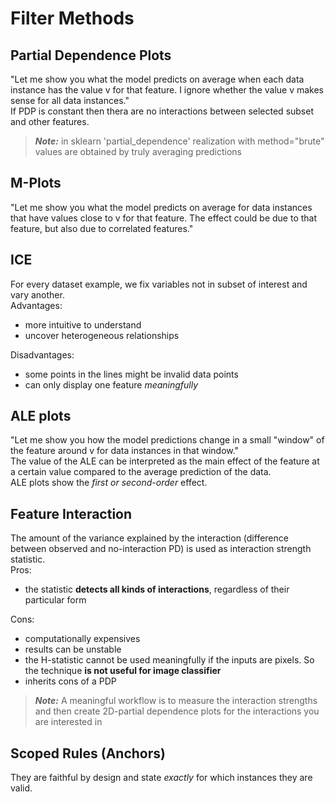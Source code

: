 # Filter Methods

## Partial Dependence Plots
"Let me show you what the model predicts on average when each data instance has the value v for that feature. I ignore whether the value v makes sense for all data instances."  
If PDP is constant then thera are no interactions between selected subset and other features.  
> ***Note:*** in sklearn 'partial_dependence' realization with method="brute" values are obtained by truly averaging predictions

## M-Plots
"Let me show you what the model predicts on average for data instances that have values close to v for that feature. The effect could be due to that feature, but also due to correlated features."  

## ICE
For every dataset example, we fix variables not in subset of interest and vary another.  
Advantages:
- more intuitive to understand
- uncover heterogeneous relationships  

Disadvantages:
- some points in the lines might be invalid data points
- can only display one feature *meaningfully*

## ALE plots
"Let me show you how the model predictions change in a small "window" of the feature around v for data instances in that window."  
The value of the ALE can be interpreted as the main effect of the feature at a certain value compared to the average prediction of the data.  
ALE plots show the *first or second-order* effect.

## Feature Interaction
The amount of the variance explained by the interaction (difference between observed and no-interaction PD) is used as interaction strength statistic.  
Pros:
- the statistic **detects all kinds of interactions**, regardless of their particular form  

Cons:
- computationally expensives
- results can be unstable
- the H-statistic cannot be used meaningfully if the inputs are pixels. So the technique **is not useful for image classifier**
- inherits cons of a PDP

> ***Note:*** A meaningful workflow is to measure the interaction strengths and then create 2D-partial dependence plots for the interactions you are interested in

## Scoped Rules (Anchors)
They are faithful by design and state *exactly* for which instances they are valid.  









